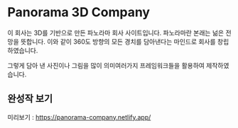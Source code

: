 # Panorama 3D Company
이 회사는 3D를 기반으로 만든 파노라마 회사 사이트입니다. 파노라마란 본래는 넒은 전망을 뜻합니다. 이와 같이 360도 방향의 모든 경치를 담아낸다는 마인드로 회사를 창립하였습니다.

그렇게 담아 낸 사진이나 그림을 많이 의미여러가지 프레임워크들을 활용하여 제작하였습니다.


## 완성작 보기
미리보기 : https://panorama-company.netlify.app/


